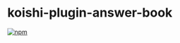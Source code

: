 # koishi-plugin-answer-book

[![npm](https://img.shields.io/npm/v/koishi-plugin-answer-book?style=flat-square)](https://www.npmjs.com/package/koishi-plugin-answer-book)



